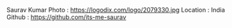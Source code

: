 Saurav Kumar
Photo : https://logodix.com/logo/2079330.jpg 
Location : India
Github : https://github.com/its-me-saurav
